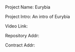 Project Name: Eurybia

Project Intro: An intro of Eurybia

Video Link:

Repository Addr:

Contract Addr:	
	
